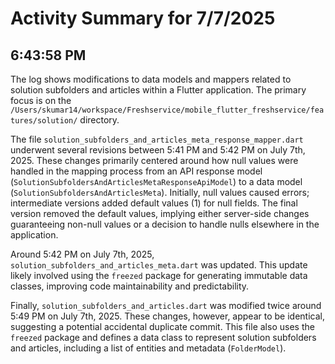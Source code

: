 # Activity Summary for 7/7/2025

## 6:43:58 PM
The log shows modifications to data models and mappers related to solution subfolders and articles within a Flutter application.  The primary focus is on the `/Users/skumar14/workspace/Freshservice/mobile_flutter_freshservice/features/solution/` directory.

The file `solution_subfolders_and_articles_meta_response_mapper.dart` underwent several revisions between 5:41 PM and 5:42 PM on July 7th, 2025.  These changes primarily centered around how null values were handled in the mapping process from an API response model (`SolutionSubfoldersAndArticlesMetaResponseApiModel`) to a data model (`SolutionSubfoldersAndArticlesMeta`). Initially, null values caused errors;  intermediate versions added default values (1) for null fields. The final version removed the default values, implying either server-side changes guaranteeing non-null values or a decision to handle nulls elsewhere in the application.

Around 5:42 PM on July 7th, 2025,  `solution_subfolders_and_articles_meta.dart` was updated. This update likely involved using the `freezed` package for generating immutable data classes, improving code maintainability and predictability.

Finally, `solution_subfolders_and_articles.dart` was modified twice around 5:49 PM on July 7th, 2025. These changes, however, appear to be identical, suggesting a potential accidental duplicate commit.  This file also uses the `freezed` package and defines a data class to represent solution subfolders and articles, including a list of entities and metadata (`FolderModel`).
